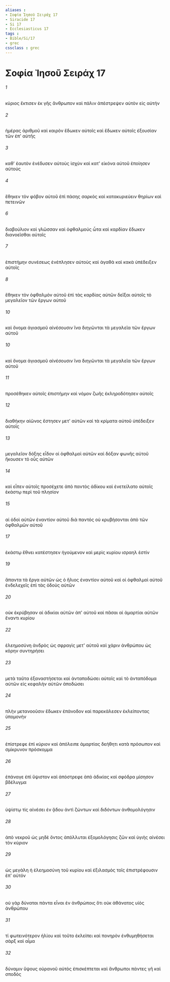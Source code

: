 ```yaml
---
aliases : 
- Σοφία Ἰησοῦ Σειράχ 17
- Siracide 17
- Si 17
- Ecclesiasticus 17
tags : 
- Bible/Si/17
- grec
cssclass : grec
---
```


# Σοφία Ἰησοῦ Σειράχ 17

###### 1
κύριος ἔκτισεν ἐκ γῆς ἄνθρωπον καὶ πάλιν ἀπέστρεψεν αὐτὸν εἰς αὐτήν
###### 2
ἡμέρας ἀριθμοῦ καὶ καιρὸν ἔδωκεν αὐτοῖς καὶ ἔδωκεν αὐτοῖς ἐξουσίαν τῶν ἐπ' αὐτῆς
###### 3
καθ' ἑαυτὸν ἐνέδυσεν αὐτοὺς ἰσχὺν καὶ κατ' εἰκόνα αὐτοῦ ἐποίησεν αὐτούς
###### 4
ἔθηκεν τὸν φόβον αὐτοῦ ἐπὶ πάσης σαρκὸς καὶ κατακυριεύειν θηρίων καὶ πετεινῶν
###### 6
διαβούλιον καὶ γλῶσσαν καὶ ὀφθαλμούς ὦτα καὶ καρδίαν ἔδωκεν διανοεῖσθαι αὐτοῖς
###### 7
ἐπιστήμην συνέσεως ἐνέπλησεν αὐτοὺς καὶ ἀγαθὰ καὶ κακὰ ὑπέδειξεν αὐτοῖς
###### 8
ἔθηκεν τὸν ὀφθαλμὸν αὐτοῦ ἐπὶ τὰς καρδίας αὐτῶν δεῖξαι αὐτοῖς τὸ μεγαλεῖον τῶν ἔργων αὐτοῦ
###### 10
καὶ ὄνομα ἁγιασμοῦ αἰνέσουσιν ἵνα διηγῶνται τὰ μεγαλεῖα τῶν ἔργων αὐτοῦ
###### 10
καὶ ὄνομα ἁγιασμοῦ αἰνέσουσιν ἵνα διηγῶνται τὰ μεγαλεῖα τῶν ἔργων αὐτοῦ
###### 11
προσέθηκεν αὐτοῖς ἐπιστήμην καὶ νόμον ζωῆς ἐκληροδότησεν αὐτοῖς
###### 12
διαθήκην αἰῶνος ἔστησεν μετ' αὐτῶν καὶ τὰ κρίματα αὐτοῦ ὑπέδειξεν αὐτοῖς
###### 13
μεγαλεῖον δόξης εἶδον οἱ ὀφθαλμοὶ αὐτῶν καὶ δόξαν φωνῆς αὐτοῦ ἤκουσεν τὸ οὖς αὐτῶν
###### 14
καὶ εἶπεν αὐτοῖς προσέχετε ἀπὸ παντὸς ἀδίκου καὶ ἐνετείλατο αὐτοῖς ἑκάστῳ περὶ τοῦ πλησίον
###### 15
αἱ ὁδοὶ αὐτῶν ἐναντίον αὐτοῦ διὰ παντός οὐ κρυβήσονται ἀπὸ τῶν ὀφθαλμῶν αὐτοῦ
###### 17
ἑκάστῳ ἔθνει κατέστησεν ἡγούμενον καὶ μερὶς κυρίου ισραηλ ἐστίν
###### 19
ἅπαντα τὰ ἔργα αὐτῶν ὡς ὁ ἥλιος ἐναντίον αὐτοῦ καὶ οἱ ὀφθαλμοὶ αὐτοῦ ἐνδελεχεῖς ἐπὶ τὰς ὁδοὺς αὐτῶν
###### 20
οὐκ ἐκρύβησαν αἱ ἀδικίαι αὐτῶν ἀπ' αὐτοῦ καὶ πᾶσαι αἱ ἁμαρτίαι αὐτῶν ἔναντι κυρίου
###### 22
ἐλεημοσύνη ἀνδρὸς ὡς σφραγὶς μετ' αὐτοῦ καὶ χάριν ἀνθρώπου ὡς κόρην συντηρήσει
###### 23
μετὰ ταῦτα ἐξαναστήσεται καὶ ἀνταποδώσει αὐτοῖς καὶ τὸ ἀνταπόδομα αὐτῶν εἰς κεφαλὴν αὐτῶν ἀποδώσει
###### 24
πλὴν μετανοοῦσιν ἔδωκεν ἐπάνοδον καὶ παρεκάλεσεν ἐκλείποντας ὑπομονήν
###### 25
ἐπίστρεφε ἐπὶ κύριον καὶ ἀπόλειπε ἁμαρτίας δεήθητι κατὰ πρόσωπον καὶ σμίκρυνον πρόσκομμα
###### 26
ἐπάναγε ἐπὶ ὕψιστον καὶ ἀπόστρεφε ἀπὸ ἀδικίας καὶ σφόδρα μίσησον βδέλυγμα
###### 27
ὑψίστῳ τίς αἰνέσει ἐν ᾅδου ἀντὶ ζώντων καὶ διδόντων ἀνθομολόγησιν
###### 28
ἀπὸ νεκροῦ ὡς μηδὲ ὄντος ἀπόλλυται ἐξομολόγησις ζῶν καὶ ὑγιὴς αἰνέσει τὸν κύριον
###### 29
ὡς μεγάλη ἡ ἐλεημοσύνη τοῦ κυρίου καὶ ἐξιλασμὸς τοῖς ἐπιστρέφουσιν ἐπ' αὐτόν
###### 30
οὐ γὰρ δύναται πάντα εἶναι ἐν ἀνθρώποις ὅτι οὐκ ἀθάνατος υἱὸς ἀνθρώπου
###### 31
τί φωτεινότερον ἡλίου καὶ τοῦτο ἐκλείπει καὶ πονηρὸν ἐνθυμηθήσεται σὰρξ καὶ αἷμα
###### 32
δύναμιν ὕψους οὐρανοῦ αὐτὸς ἐπισκέπτεται καὶ ἄνθρωποι πάντες γῆ καὶ σποδός
